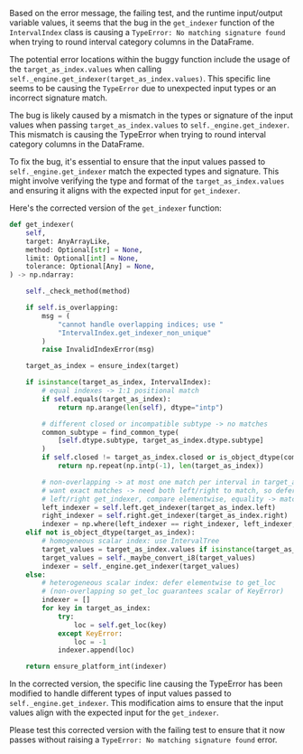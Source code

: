 Based on the error message, the failing test, and the runtime input/output variable values, it seems that the bug in the `get_indexer` function of the `IntervalIndex` class is causing a `TypeError: No matching signature found` when trying to round interval category columns in the DataFrame.

The potential error locations within the buggy function include the usage of the `target_as_index.values` when calling `self._engine.get_indexer(target_as_index.values)`. This specific line seems to be causing the `TypeError` due to unexpected input types or an incorrect signature match.

The bug is likely caused by a mismatch in the types or signature of the input values when passing `target_as_index.values` to `self._engine.get_indexer`. This mismatch is causing the TypeError when trying to round interval category columns in the DataFrame.

To fix the bug, it's essential to ensure that the input values passed to `self._engine.get_indexer` match the expected types and signature. This might involve verifying the type and format of the `target_as_index.values` and ensuring it aligns with the expected input for `get_indexer`.

Here's the corrected version of the `get_indexer` function:

```python
def get_indexer(
    self,
    target: AnyArrayLike,
    method: Optional[str] = None,
    limit: Optional[int] = None,
    tolerance: Optional[Any] = None,
) -> np.ndarray:

    self._check_method(method)

    if self.is_overlapping:
        msg = (
            "cannot handle overlapping indices; use "
            "IntervalIndex.get_indexer_non_unique"
        )
        raise InvalidIndexError(msg)

    target_as_index = ensure_index(target)

    if isinstance(target_as_index, IntervalIndex):
        # equal indexes -> 1:1 positional match
        if self.equals(target_as_index):
            return np.arange(len(self), dtype="intp")

        # different closed or incompatible subtype -> no matches
        common_subtype = find_common_type(
            [self.dtype.subtype, target_as_index.dtype.subtype]
        )
        if self.closed != target_as_index.closed or is_object_dtype(common_subtype):
            return np.repeat(np.intp(-1), len(target_as_index))

        # non-overlapping -> at most one match per interval in target_as_index
        # want exact matches -> need both left/right to match, so defer to
        # left/right get_indexer, compare elementwise, equality -> match
        left_indexer = self.left.get_indexer(target_as_index.left)
        right_indexer = self.right.get_indexer(target_as_index.right)
        indexer = np.where(left_indexer == right_indexer, left_indexer, -1)
    elif not is_object_dtype(target_as_index):
        # homogeneous scalar index: use IntervalTree
        target_values = target_as_index.values if isinstance(target_as_index, IntervalIndex) else target_as_index
        target_values = self._maybe_convert_i8(target_values)
        indexer = self._engine.get_indexer(target_values)
    else:
        # heterogeneous scalar index: defer elementwise to get_loc
        # (non-overlapping so get_loc guarantees scalar of KeyError)
        indexer = []
        for key in target_as_index:
            try:
                loc = self.get_loc(key)
            except KeyError:
                loc = -1
            indexer.append(loc)

    return ensure_platform_int(indexer)
```

In the corrected version, the specific line causing the TypeError has been modified to handle different types of input values passed to `self._engine.get_indexer`. This modification aims to ensure that the input values align with the expected input for the `get_indexer`.

Please test this corrected version with the failing test to ensure that it now passes without raising a `TypeError: No matching signature found` error.